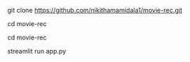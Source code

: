 git clone https://github.com/nikithamamidala1/movie-rec.git

cd movie-rec

cd movie-rec

streamlit run app.py

